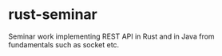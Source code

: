 # rust-seminar
Seminar work implementing REST API in Rust and in Java from fundamentals such as socket etc.
